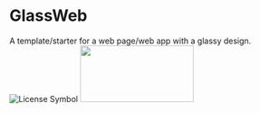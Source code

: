 # GlassWeb
A template/starter for a web page/web app with a glassy design.  
![License Symbol](https://mirrors.creativecommons.org/presskit/buttons/88x31/png/by-sa.png)
<img src="https://mirrors.creativecommons.org/presskit/buttons/88x31/png/by-sa.png" width="200" height="100">
